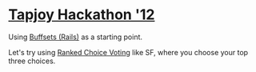 # [Tapjoy Hackathon '12](https://hackjoy.herokuapp.com/)

Using [Buffsets (Rails)](https://github.com/hc5duke/buffset) as a starting point.

Let's try using [Ranked Choice Voting](http://en.wikipedia.org/wiki/Instant-runoff_voting)
like SF, where you choose your top three choices.
